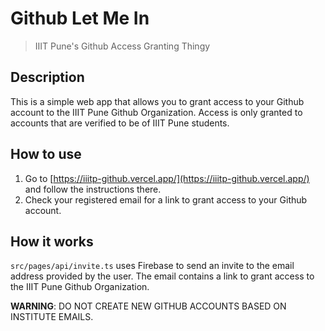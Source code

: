 # Github Let Me In

> IIIT Pune's Github Access Granting Thingy

## Description

This is a simple web app that allows you to grant access to your Github account to the IIIT Pune Github Organization. Access is only granted to accounts that are verified to be of IIIT Pune students.

## How to use

<!-- https://iiitp-github.vercel.app/ -->

1. Go to [https://iiitp-github.vercel.app/](https://iiitp-github.vercel.app/) and follow the instructions there.
2. Check your registered email for a link to grant access to your Github account.

## How it works

`src/pages/api/invite.ts` uses Firebase to send an invite to the email address provided by the user. The email contains a link to grant access to the IIIT Pune Github Organization.

<!-- warning in red-->

**WARNING**: DO NOT CREATE NEW GITHUB ACCOUNTS BASED ON INSTITUTE EMAILS.
